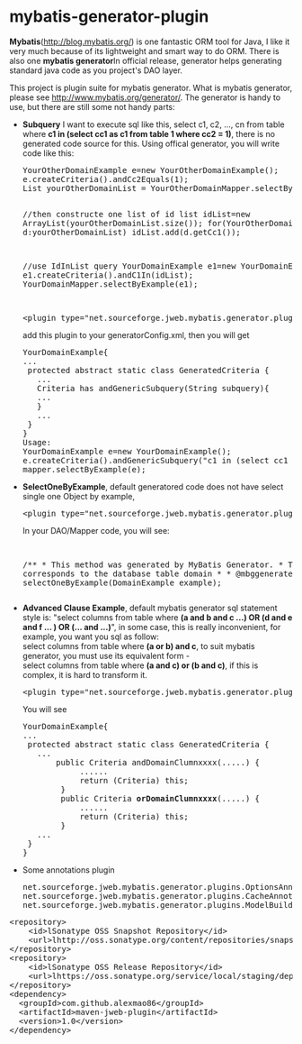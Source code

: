 # mybatis-generator-plugin
<b>Mybatis</b>(http://blog.mybatis.org/) is one fantastic ORM tool for Java, I like it very much because of its lightweight and smart way to do ORM. There is also one <b>mybatis generator</b>In official release, generator helps generating standard java code as you project's DAO layer. <br>

This project is plugin suite for mybatis generator. What is mybatis generator, please see http://www.mybatis.org/generator/. The generator is handy to use, but there are still some not handy parts:
<ul>
<li><b>Subquery</b> I want to execute sql like this, select c1, c2, ..., cn from table where <b>c1 in (select cc1 as c1 from table 1 where cc2 = 1)</b>, there is no generated code source for this. Using offical generator, you will write code like this:<br>
<pre>
YourOtherDomainExample e=new YourOtherDomainExample();
e.createCriteria().andCc2Equals(1);
List yourOtherDomainList = YourOtherDomainMapper.selectByExample(e);

//then constructe one list of id
list idList=new ArrayList(yourOtherDomainList.size());
for(YourOtherDomain d:yourOtherDomainList) idList.add(d.getCc1());

//use IdInList query
YourDomainExample e1=new YourDomainExample();
e1.createCriteria().andC1In(idList);
YourDomainMapper.selectByExample(e1);

</pre>
<pre>
&lt;plugin type="net.sourceforge.jweb.mybatis.generator.plugins.SubqueryCriteriaPlugin"/&gt; DO it
</pre>
add this plugin to your generatorConfig.xml, then you will get 
<pre>
YourDomainExample{
...
 protected abstract static class GeneratedCriteria {
   ...
   Criteria has andGenericSubquery(String subquery){
   ...
   }
   ...
 }
}
Usage:
YourDomainExample e=new YourDomainExample();
e.createCriteria().andGenericSubquery("c1 in (select cc1 as c1 from table 1 where cc2 = 10)");
mapper.selectByExample(e);
</pre>
</li>
<li>
<b>SelectOneByExample</b>, default generatored code does not have select single one Object by example, 
<pre>
&lt;plugin type="net.sourceforge.jweb.mybatis.generator.plugins.SelectOneByExamplePlugin"/&gt; DO it
</pre>
In your DAO/Mapper code, you will see:
<pre>

 /**
     * This method was generated by MyBatis Generator.
     * This method corresponds to the database table domain
     *
     * @mbggenerated
     */
    Domain selectOneByExample(DomainExample example);
</pre>
</li>
<li>
<b>Advanced Clause Example</b>, default mybatis generator sql statement style is: "select columns from table where <b>(a and b and c ...) OR (d and e and f ... ) OR (... and ...)</b>", in some case, this is really inconvenient, for example, you want you sql as follow:<br>
select columns from table where <b>(a or b) and c</b>, to suit mybatis generator, you must use its equivalent form - <br>
select columns from table where <b>(a and c) or (b and c)</b>, if this is complex, it is hard to transform it.
<pre>
&lt;plugin type="net.sourceforge.jweb.mybatis.generator.plugins.AdvancedWhereClausePlugin"/&gt; DO it
</pre>
You will see
<pre>
YourDomainExample{
...
 protected abstract static class GeneratedCriteria {
   ...
       public Criteria andDomainClumnxxxx(.....) {
            ......
            return (Criteria) this;
        }
        public Criteria <b>orDomainClumnxxxx</b>(.....) {
            ......
            return (Criteria) this;
        }
   ...
 }
}
</pre>
</li>
<li>
Some annotations plugin
<pre>
net.sourceforge.jweb.mybatis.generator.plugins.OptionsAnnotationPlugin
net.sourceforge.jweb.mybatis.generator.plugins.CacheAnnotationPlugin
net.sourceforge.jweb.mybatis.generator.plugins.ModelBuilderPlugin
</pre>
</li>
</ul>
<pre>
&lt;repository&gt;
    &lt;id&gtlSonatype OSS Snapshot Repository&lt;/id&gt;
    &lt;url&gtlhttp://oss.sonatype.org/content/repositories/snapshots&lt;/url&gt;
&lt;/repository&gt;
&lt;repository&gt;
    &lt;id&gtlSonatype OSS Release Repository&lt;/id&gt;
    &lt;url&gtlhttps://oss.sonatype.org/service/local/staging/deploy/maven2&lt;/url&gt;
&lt;/repository&gt;
&lt;dependency&gt;
  &lt;groupId&gt;com.github.alexmao86&lt;/groupId&gt;
  &lt;artifactId&gt;maven-jweb-plugin&lt;/artifactId&gt;
  &lt;version&gt;1.0&lt;/version&gt;
&lt;/dependency&gt;
</pre>
